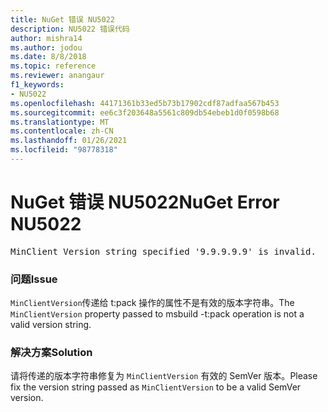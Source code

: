 ```yaml
---
title: NuGet 错误 NU5022
description: NU5022 错误代码
author: mishra14
ms.author: jodou
ms.date: 8/8/2018
ms.topic: reference
ms.reviewer: anangaur
f1_keywords:
- NU5022
ms.openlocfilehash: 44171361b33ed5b73b17902cdf87adfaa567b453
ms.sourcegitcommit: ee6c3f203648a5561c809db54ebeb1d0f0598b68
ms.translationtype: MT
ms.contentlocale: zh-CN
ms.lasthandoff: 01/26/2021
ms.locfileid: "98778318"
---
```

# <a name="nuget-error-nu5022"></a><span data-ttu-id="650ec-103">NuGet 错误 NU5022</span><span class="sxs-lookup"><span data-stu-id="650ec-103">NuGet Error NU5022</span></span>
<pre>MinClient Version string specified '9.9.9.9.9' is invalid.</pre>

### <a name="issue"></a><span data-ttu-id="650ec-104">问题</span><span class="sxs-lookup"><span data-stu-id="650ec-104">Issue</span></span>

<span data-ttu-id="650ec-105">`MinClientVersion`传递给 t:pack 操作的属性不是有效的版本字符串。</span><span class="sxs-lookup"><span data-stu-id="650ec-105">The `MinClientVersion` property passed to msbuild -t:pack operation is not a valid version string.</span></span>


### <a name="solution"></a><span data-ttu-id="650ec-106">解决方案</span><span class="sxs-lookup"><span data-stu-id="650ec-106">Solution</span></span>

<span data-ttu-id="650ec-107">请将传递的版本字符串修复为 `MinClientVersion` 有效的 SemVer 版本。</span><span class="sxs-lookup"><span data-stu-id="650ec-107">Please fix the version string passed as `MinClientVersion` to be a valid SemVer version.</span></span>

